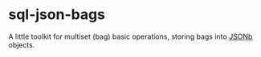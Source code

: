 # sql-json-bags
A little toolkit for multiset (bag) basic operations, storing bags into [JSONb](https://www.postgresql.org/docs/current/static/functions-json.html) objects.
